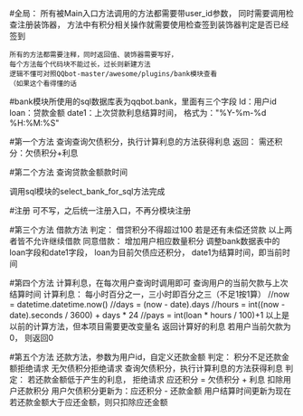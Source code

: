 
#全局：
    所有被Main入口方法调用的方法都需要带user_id参数，
    同时需要调用检查注册装饰器，
    方法中有积分相关操作就需要使用检查签到装饰器判定是否已经签到

    所有的方法都需要注释，同时返回值、装饰器需要写好， 
    每个方法每个代码块不能过长，过长则新建方法
    逻辑不懂可对照QQbot-master/awesome/plugins/bank模块查看
    （如果这个看得懂的话

#bank模块所使用的sql数据库表为qqbot.bank，里面有三个字段
    Id：用户id
    loan：贷款金额
    date1：上次贷款利息结算时间， 格式为："%Y-%m-%d %H:%M:%S"

#第一个方法
	查询查询欠债积分，执行计算利息的方法获得利息
	返回：
	    需还积分：欠债积分+利息

#第二个方法
	查询贷款金额款时间

调用sql模块的select_bank_for_sql方法完成


#注册 
    可不写，之后统一注册入口，不再分模块注册

#第三个方法
	借款方法
	判定：
		借贷积分不得超过100
		若是还有未偿还贷款
		以上两者皆不允许继续借款
	同意借款：
		增加用户相应数量积分
		调整bank数据表中的loan字段和date1字段，
		loan为目前欠债应还积分，
		date1为结算时间，即当前时间

#第四个方法
	计算利息，在每次用户查询时调用即可
	查询用户的当前欠款与上次结算时间
	计算利息：
	    每小时百分之一，三小时即百分之三（不足1按1算）
	    //now = datetime.datetime.now()
        //days = (now - date).days
        //hours = int((now - date).seconds / 3600) + days * 24
        //pays = int(loan * hours / 100)+1
        以上是以前的计算方法，但本项目需要更改变量名
	返回计算好的利息
	若用户当前欠款为0， 则返回0
	
	
	

#第五个方法
    还款方法，参数为用户id，自定义还款金额
    判定：
        积分不足还款金额拒绝请求
        无欠债积分拒绝请求
    查询欠债积分，执行计算利息的方法获得利息
    判定：
        若还款金额低于产生的利息， 拒绝请求
    应还积分 = 欠债积分 + 利息
    扣除用户还款积分
    用户欠债积分更新为：应还积分 - 还款金额
    用户结算时间更新为现在
    若还款金额大于应还金额，则只扣除应还金额
   
   

    



